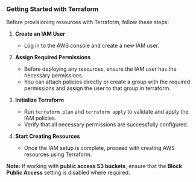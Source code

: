 
### **Getting Started with Terraform**  

Before provisioning resources with Terraform, follow these steps:  

1. **Create an IAM User**  
   - Log in to the AWS console and create a new IAM user.  

2. **Assign Required Permissions**  
   - Before deploying any resources, ensure the IAM user has the necessary permissions.  
   - You can attach policies directly or create a group with the required permissions and assign the user to that group in terraform.  

3. **Initialize Terraform**  
   - Run `terraform plan` and `terraform apply` to validate and apply the IAM policies.  
   - Verify that all necessary permissions are successfully configured.  

4. **Start Creating Resources**  
   - Once the IAM setup is complete, proceed with creating AWS resources using Terraform.  

**Note:** If working with **public access S3 buckets**, ensure that the **Block Public Access** setting is disabled where required.
